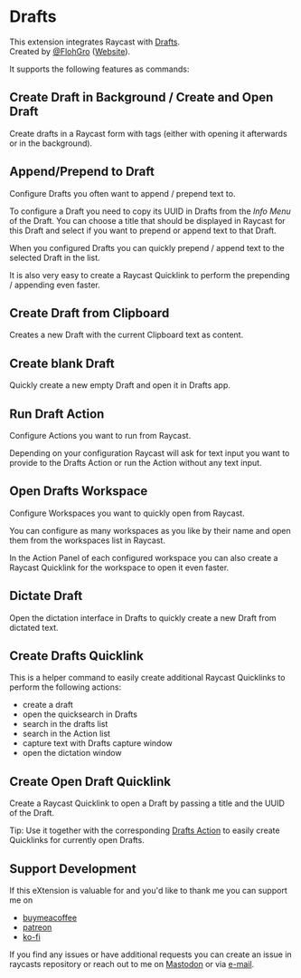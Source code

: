 # Drafts

This extension integrates Raycast with [Drafts](https://getdrafts.com).  
Created by [@FlohGro](https://social.lol/@flohgro) ([Website](https://flohgro.com/)).

It supports the following features as commands:

## Create Draft in Background / Create and Open Draft

Create drafts in a Raycast form with tags (either with opening it afterwards or in the background).

## Append/Prepend to Draft

Configure Drafts you often want to append / prepend text to.

To configure a Draft you need to copy its UUID in Drafts from the *Info Menu* of the Draft. You can choose a title that should be displayed in Raycast for this Draft and select if you want to prepend or append text to that Draft.

When you configured Drafts you can quickly prepend / append text to the selected Draft in the list.

It is also very easy to create a Raycast Quicklink to perform the prepending / appending even faster.

## Create Draft from Clipboard

Creates a new Draft with the current Clipboard text as content.

## Create blank Draft

Quickly create a new empty Draft and open it in Drafts app.

## Run Draft Action

Configure Actions you want to run from Raycast.

Depending on your configuration Raycast will ask for text input you want to provide to the Drafts Action or run the Action without any text input.

## Open Drafts Workspace

Configure Workspaces you want to quickly open from Raycast.

You can configure as many workspaces as you like by their name and open them from the workspaces list in Raycast.

In the Action Panel of each configured workspace you can also create a Raycast Quicklink for the workspace to open it even faster.

## Dictate Draft

Open the dictation interface in Drafts to quickly create a new Draft from dictated text.

## Create Drafts Quicklink

This is a helper command to easily create additional Raycast Quicklinks to perform the following actions:

- create a draft
- open the quicksearch in Drafts
- search in the drafts list
- search in the Action list
- capture text with Drafts capture window
- open the dictation window

## Create Open Draft Quicklink

Create a Raycast Quicklink to open a Draft by passing a title and the UUID of the Draft.

Tip: Use it together with the corresponding [Drafts Action](https://directory.getdrafts.com/a/2RC) to easily create Quicklinks for currently open Drafts.

## Support Development

If this eXtension is valuable for and you'd like to thank me you can support me on

- [buymeacoffee](https://buymeacoffee.com/flohgro)
- [patreon](https://patreon.com/flohgro)
- [ko-fi](https://ko-fi.com/flohgro)

If you find any issues or have additional requests you can create an issue in raycasts repository or reach out to me on [Mastodon](https://social.lol/@flohgro) or via [e-mail](mailto:hi@flohgro.com).

